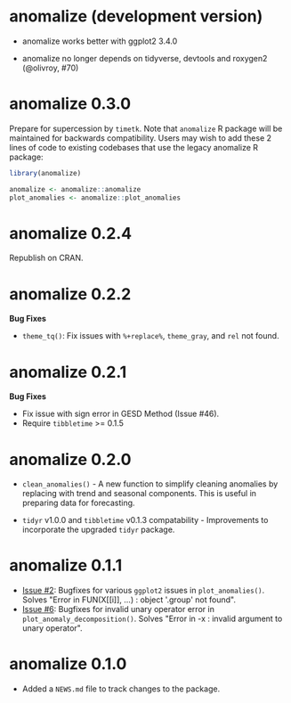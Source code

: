 # anomalize (development version)

* anomalize works better with ggplot2 3.4.0

* anomalize no longer depends on tidyverse, devtools and roxygen2 (@olivroy, #70)

# anomalize 0.3.0

Prepare for supercession by `timetk`. Note that `anomalize` R package will be maintained for backwards compatibility. Users may wish to add these 2 lines of code to existing codebases that use the legacy anomalize R package:

``` r
library(anomalize)

anomalize <- anomalize::anomalize
plot_anomalies <- anomalize::plot_anomalies
```

# anomalize 0.2.4

Republish on CRAN.

# anomalize 0.2.2

__Bug Fixes__

- `theme_tq()`: Fix issues with `%+replace%`, `theme_gray`, and `rel` not found. 

# anomalize 0.2.1

__Bug Fixes__

* Fix issue with sign error in GESD Method (Issue #46).
* Require `tibbletime` >= 0.1.5 

# anomalize 0.2.0

* `clean_anomalies()` - A new function to simplify cleaning anomalies by replacing with trend and seasonal components. This is useful in preparing data for forecasting. 

* `tidyr` v1.0.0 and `tibbletime` v0.1.3 compatability - Improvements to incorporate the upgraded `tidyr` package. 

# anomalize 0.1.1

* [Issue #2](https://github.com/business-science/anomalize/issues/2): Bugfixes for various `ggplot2` issues in `plot_anomalies()`. Solves "Error in FUN(X[[i]], ...) : object '.group' not found".
* [Issue #6](https://github.com/business-science/anomalize/issues/6): Bugfixes for invalid unary operator error in `plot_anomaly_decomposition()`. Solves "Error in -x : invalid argument to unary operator".


# anomalize 0.1.0

* Added a `NEWS.md` file to track changes to the package.
